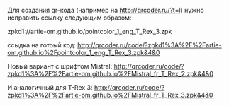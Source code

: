 Для создания qr-кода (например на http://qrcoder.ru/?t=l) нужно исправить ссылку следующим образом:

zpkd1://artie-om.github.io/pointcolor_1_eng_T_Rex_3.zpk

ссыдка на готоый код:
http://qrcoder.ru/code/?zpkd1%3A%2F%2Fartie-om.github.io%2Fpointcolor_1_eng_T_Rex_3.zpk&4&0

Новый вариант с шрифтом Mistral:
http://qrcoder.ru/code/?zpkd1%3A%2F%2Fartie-om.github.io%2FMistral_fr_T_Rex_2.zpk&4&0

И аналогичный для T-Rex 3:
http://qrcoder.ru/code/?zpkd1%3A%2F%2Fartie-om.github.io%2FMistral_fr_T_Rex_3.zpk&4&0

